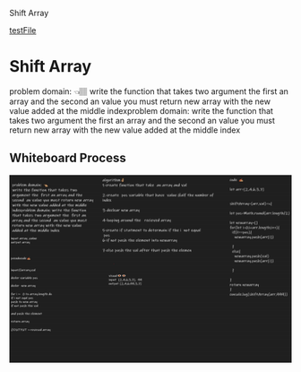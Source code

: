 

Shift Array

[testFile](./test.js.js)

# Shift Array

problem domain: 👈🏽
write the function that takes two argument the  first an array and the second  an value you must return new array with the new value added at the middle indexproblem domain: write the function that takes two argument the  first an array and the second  an value you must return new array with the new value added at the middle index
## Whiteboard Process

![reversedImage](./shiftarray.png)



